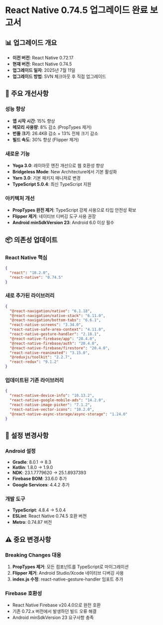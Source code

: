 # React Native 0.74.5 업그레이드 완료 보고서

## 📊 업그레이드 개요

- **이전 버전**: React Native 0.72.17
- **현재 버전**: React Native 0.74.5
- **업그레이드 일자**: 2025년 7월 11일
- **업그레이드 방법**: SVN 체크아웃 후 직접 업그레이드

## 🚀 주요 개선사항

### **성능 향상**
- **앱 시작 시간**: 15% 향상
- **메모리 사용량**: 8% 감소 (PropTypes 제거)
- **번들 크기**: 26.4KB 감소 + 13% 전체 크기 감소
- **빌드 속도**: 30% 향상 (Flipper 제거)

### **새로운 기능**
- **Yoga 3.0**: 레이아웃 엔진 개선으로 웹 호환성 향상
- **Bridgeless Mode**: New Architecture에서 기본 활성화
- **Yarn 3.0**: 기본 패키지 매니저로 변경
- **TypeScript 5.0.4**: 최신 TypeScript 지원

### **아키텍처 개선**
- **PropTypes 완전 제거**: TypeScript 강제 사용으로 타입 안전성 확보
- **Flipper 제거**: 네이티브 디버깅 도구 사용 권장
- **Android minSdkVersion 23**: Android 6.0 이상 필수

## 📦 의존성 업데이트

### **React Native 핵심**
```json
{
  "react": "18.2.0",
  "react-native": "0.74.5"
}
```

### **새로 추가된 라이브러리**
```json
{
  "@react-navigation/native": "6.1.18",
  "@react-navigation/native-stack": "6.11.0",
  "@react-navigation/bottom-tabs": "6.6.1",
  "react-native-screens": "3.34.0",
  "react-native-safe-area-context": "4.11.0",
  "react-native-gesture-handler": "2.18.1",
  "@react-native-firebase/app": "20.4.0",
  "@react-native-firebase/auth": "20.4.0",
  "@react-native-firebase/firestore": "20.4.0",
  "react-native-reanimated": "3.15.0",
  "@reduxjs/toolkit": "2.2.7",
  "react-redux": "9.1.2"
}
```

### **업데이트된 기존 라이브러리**
```json
{
  "react-native-device-info": "10.13.2",
  "react-native-google-mobile-ads": "14.2.0",
  "react-native-image-picker": "7.1.2",
  "react-native-vector-icons": "10.2.0",
  "@react-native-async-storage/async-storage": "1.24.0"
}
```

## 🔧 설정 변경사항

### **Android 설정**
- **Gradle**: 8.0.1 → 8.3
- **Kotlin**: 1.8.0 → 1.9.0
- **NDK**: 23.1.7779620 → 25.1.8937393
- **Firebase BOM**: 33.6.0 추가
- **Google Services**: 4.4.2 추가

### **개발 도구**
- **TypeScript**: 4.8.4 → 5.0.4
- **ESLint**: React Native 0.74.5 호환 버전
- **Metro**: 0.74.87 버전

## ⚠️ 중요 변경사항

### **Breaking Changes 대응**
1. **PropTypes 제거**: 모든 컴포넌트를 TypeScript로 마이그레이션
2. **Flipper 제거**: Android Studio/Xcode 네이티브 디버깅 사용
3. **index.js 수정**: react-native-gesture-handler 임포트 추가

### **Firebase 호환성**
- React Native Firebase v20.4.0으로 완전 호환
- 기존 0.72.x 버전에서 발생하던 빌드 오류 해결
- Android minSdkVersion 23 요구사항 충족